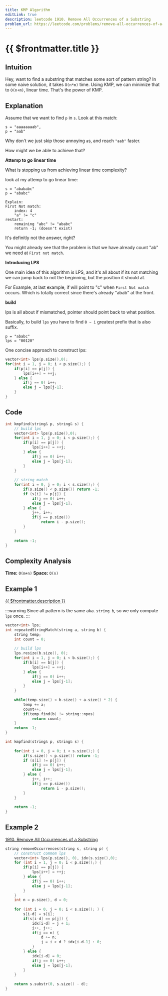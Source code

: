 ```yaml
---
title: KMP Algorithm
editLink: true
description: leetcode 1910. Remove All Occurrences of a Substring
problem_url: https://leetcode.com/problems/remove-all-occurrences-of-a-substring/
---
```


# {{ $frontmatter.title }}


## Intuition

Hey, want to find a substring that matches some sort of pattern string? In some naive solution, it takes `O(n*m)` time. Using KMP, we can minimize that to `O(n+m)`, linear time. That's the power of KMP.

## Explanation

Assume that we want to find `p` in `s`. Look at this match:

```
s = "aaaaaaaab",
p = "aab"
```

Why don't we just skip those annoying `a`s, and reach `"aab"` faster.

How might we be able to achieve that?

**Attemp to go linear time**

What is stopping us from achieving linear time complexity?

look at my attemp to go linear time:

```
s = "abababc"
p = "ababc"

Explain:
First Not match:
    index: 4
    "a" != "c"
restart:
    remaining "abc" != "ababc"
    return -1; (doesn't exist)
```

It's definitly not the answer, right?

You might already see that the problem is that we have already count "ab" we need at `First not match`.

**Introducing LPS**

One main idea of this algorithm is LPS, and it's all about if its not matching we can jump back to not the beginning, but the position it should at.

For Example, at last example, if will point to "c" when `First Not match` occurs. Which is totally correct since there's already "abab" at the front.

**build**

lps is all about if mismatched, pointer should point back to what position.

Basically, to build `lps` you have to find `0 ~ i` greatest prefix that is also suffix.

```
p = "ababc"
lps = "00120" 
```

One concise approach to construct lps:

```cpp
vector<int> lps(p.size(),0);
for(int i = 1, j = 0; i < p.size();) {
    if(p[i] == p[j]) {
        lps[i++] = ++j;
    } else {
        if(j == 0) i++;
        else j = lps[j-1];
    }
}
```

## Code

```cpp
int kmpfind(string& p, string& s) {
    // build lps
    vector<int> lps(p.size(),0);
    for(int i = 1, j = 0; i < p.size();) {
        if(p[i] == p[j]) {
            lps[i++] = ++j;
        } else {
            if(j == 0) i++;
            else j = lps[j-1];
        }
    }
    
    // string match
    for(int i = 0, j = 0; i < s.size();) {
        if(s.size() < p.size()) return -1;
        if (s[i] != p[j]) {
            if(j == 0) i++;
            else j = lps[j-1];
        } else {
            j++, i++;
            if(j == p.size()) 
                return i - p.size();
        }
    }
    
    return -1;
}
```

## Complexity Analysis

**Time:** `O(m+n)`
**Space:** `O(n)`

## Example 1

<a href="{{ $frontmatter.problem_url }}" target="_blank" rel="noopener noreferrer">{{ $frontmatter.description }}</a>

:::warning
Since all pattern is the same aka. `string b`, so we only compute `lps` once.
:::

```cpp
vector<int> lps;
int repeatedStringMatch(string a, string b) {
    string temp;
    int count = 0;
    
    // build lps
    lps.resize(b.size(), 0);
    for(int i = 1, j = 0; i < b.size();) {
        if(b[i] == b[j]) {
            lps[i++] = ++j;
        } else {
            if(j == 0) i++;
            else j = lps[j-1];
        }
    }
    
    while(temp.size() < b.size() + a.size() * 2) {
        temp += a;
        count++;
        if(temp.find(b) != string::npos)
            return count;
    }
    return -1;
}

int kmpfind(string& p, string& s) {
    
    for(int i = 0, j = 0; i < s.size();) {
        if(s.size() < p.size()) return -1;
        if (s[i] != p[j]) {
            if(j == 0) i++;
            else j = lps[j-1];
        } else {
            j++, i++;
            if(j == p.size()) 
                return i - p.size();
        }
    }
    
    return -1;
}
```

## Example 2

[1910. Remove All Occurrences of a Substring](https://leetcode.com/problems/remove-all-occurrences-of-a-substring/)

```cpp
string removeOccurrences(string s, string p) {
    // construct commom lps
    vector<int> lps(p.size(), 0), idx(s.size(),0);
    for (int i = 1, j = 0; i < p.size();) {
        if(p[i] == p[j]) {
            lps[i++] = ++j;
        } else {
            if(j == 0) i++;
            else j = lps[j-1];
        }
    }
    int n = p.size(), d = 0;
    
    for (int i = 0, j = 0; i < s.size(); ) {
        s[i-d] = s[i];
        if(s[i-d] == p[j]) {
            idx[i-d] = j + 1;
            i++, j++;
            if(j == n) {
                d += n;
                j = i > d ? idx[i-d-1] : 0;
            }
        } else {
            idx[i-d] = 0;
            if(j == 0) i++;
            else j = lps[j-1];
        }
    }
    
    return s.substr(0, s.size() - d);
}
```

